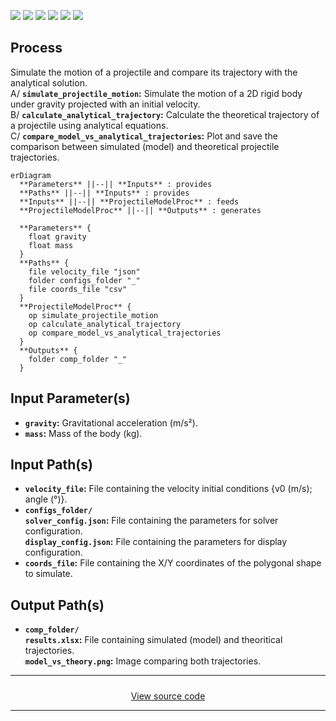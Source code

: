 <p align="left">
  <img src="https://img.shields.io/badge/Pandas-2.1.1+-0b0153?style=flat&logo=pandas&logoColor=white" />
  <img src="https://img.shields.io/badge/NumPy-1.26.0+-4dabcf?style=flat&logo=numpy&logoColor=white" />
  <img src="https://img.shields.io/badge/matplotlib-3.9.4+-11557c" />
  <img src="https://img.shields.io/badge/pygame-2.6.1+-08df1c" />
  <img src="https://img.shields.io/badge/pymunk-7.0.1+-3398da" />
  <img src="https://img.shields.io/badge/XlsxWriter-3.2.3+-207346" />
</p>

## Process

Simulate the motion of a projectile and compare its trajectory with the analytical solution.<br>
A/ **`simulate_projectile_motion`:** Simulate the motion of a 2D rigid body under gravity projected with an initial velocity.<br>
B/ **`calculate_analytical_trajectory`:** Calculate the theoretical trajectory of a projectile using analytical equations.<br>
C/ **`compare_model_vs_analytical_trajectories`:** Plot and save the comparison between simulated (model) and theoretical projectile trajectories.

```mermaid
erDiagram
  **Parameters** ||--|| **Inputs** : provides
  **Paths** ||--|| **Inputs** : provides
  **Inputs** ||--|| **ProjectileModelProc** : feeds
  **ProjectileModelProc** ||--|| **Outputs** : generates

  **Parameters** {
    float gravity
    float mass
  }
  **Paths** {
    file velocity_file "json"
    folder configs_folder "_"
    file coords_file "csv"
  }
  **ProjectileModelProc** {
    op simulate_projectile_motion
    op calculate_analytical_trajectory
    op compare_model_vs_analytical_trajectories
  }
  **Outputs** {
    folder comp_folder "_"
  }
```

## Input Parameter(s)

- **`gravity`:** Gravitational acceleration (m/s²).
- **`mass`:** Mass of the body (kg).

## Input Path(s)

- **`velocity_file`:** File containing the velocity initial conditions {v0 (m/s); angle (°)}.
- **`configs_folder/`**<br>
  **`solver_config.json`:** File containing the parameters for solver configuration.<br>
  **`display_config.json`:** File containing the parameters for display configuration.
- **`coords_file`:** File containing the X/Y coordinates of the polygonal shape to simulate.

## Output Path(s)

- **`comp_folder/`**<br>
  **`results.xlsx`:** File containing simulated (model) and theoritical trajectories.<br>
  **`model_vs_theory.png`:** Image comparing both trajectories.

---

<div style="display: flex; justify-content: center; gap: 1rem; flex-wrap: wrap; margin-top: 1.5rem;">
  <a href="https://github.com/nuremics/nuremics-labs/tree/main/src/labs/procs/general/ProjectileModelProc"
     target="_blank"
     rel="noopener noreferrer"
     class="md-button md-button--primary">
    View source code
  </a>
</div>

---
